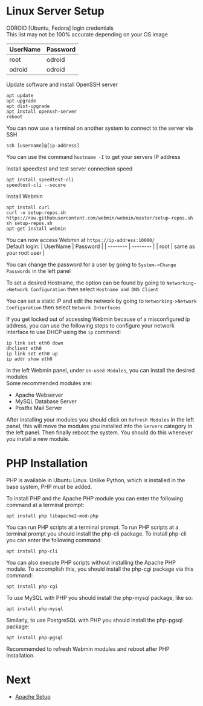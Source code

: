 # Linux Server Setup
ODROID [Ubuntu, Fedora] login credentials  
This list may not be 100% accurate depending on your OS image

| UserName | Password |
| -------- | -------- |
| root | odroid |
| odroid | odroid |

Update software and install OpenSSH server
```
apt update
apt upgrade
apt dist-upgrade
apt install openssh-server
reboot
```

You can now use a terminal on another system to connect to the server via SSH
```
ssh [username]@[ip-address]
```
You can use the command `hostname -I` to get your servers IP address

Install speedtest and test server connection speed
```
apt install speedtest-cli
speedtest-cli --secure
```

Install Webmin
```
apt install curl
curl -o setup-repos.sh https://raw.githubusercontent.com/webmin/webmin/master/setup-repos.sh
sh setup-repos.sh
apt-get install webmin
```

You can now access Webmin at `https://ip-address:10000/`  
Default login:
| UserName | Password |
| -------- | -------- |
| root | same as your root user |

You can change the password for a user by going to `System->Change Passwords` in the left panel

To set a desired Hostname, the option can be found by going to `Networking->Network Configuration` then select `Hostname and DNS Client`

You can set a static IP and edit the network by going to `Networking->Network Configuration` then select `Network Interfaces`

If you get locked out of accessing Webmin because of a misconfigured ip address, you can use the following steps to configure your network interface to use DHCP using the `ip` command:
```
ip link set eth0 down
dhclient eth0
ip link set eth0 up
ip addr show eth0
```

In the left Webmin panel, under `Un-used Modules`, you can install the desired modules  
Some recommended modules are:
- Apache Webserver
- MySQL Database Server
- Postfix Mail Server

After installing your modules you should click on `Refresh Modules` in the left panel, this will move the modules you installed into the `Servers` category in the left panel. Then finally reboot the system. You should do this whenever you install a new module.

# PHP Installation
PHP is available in Ubuntu Linux. Unlike Python, which is installed in the base system, PHP must be added.

To install PHP and the Apache PHP module you can enter the following command at a terminal prompt:
```
apt install php libapache2-mod-php
```

You can run PHP scripts at a terminal prompt. To run PHP scripts at a terminal prompt you should install the php-cli package. To install php-cli you can enter the following command:
```
apt install php-cli
```

You can also execute PHP scripts without installing the Apache PHP module. To accomplish this, you should install the php-cgi package via this command:
```
apt install php-cgi
```

To use MySQL with PHP you should install the php-mysql package, like so:
```
apt install php-mysql
```

Similarly, to use PostgreSQL with PHP you should install the php-pgsql package:
```
apt install php-pgsql
```

Recommemded to refresh Webmin modules and reboot after PHP Installation.

# Next
- [Apache Setup](Apache-Setup.md)
